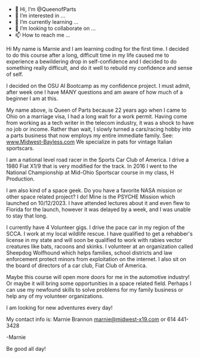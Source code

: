 - 👋 Hi, I’m @QueenofParts
- 👀 I’m interested in ...
- 🌱 I’m currently learning ...
- 💞️ I’m looking to collaborate on ...
- 📫 How to reach me ...

<!---
QueenofParts/QueenofParts is a ✨ special ✨ repository because its `README.md` (this file) appears on your GitHub profile.
You can click the Preview link to take a look at your changes.
--->Hi My name is Marnie and I am learning coding for the first time. I decided to do this course after a long, difficult time in my life caused me to experience a bewildering drop in self-confidence and I decided to do something really difficult, and do it well to rebuild my confidence and sense of self. 
I decided on the OSU AI Bootcamp as my confidence project. I must admit, after week one I have MANY questions and am aware of how much of a beginner I am at this.

My name above, is Queen of Parts because 22 years ago when I came to Ohio on a marriage visa, I had a long wait for a work permit.  Having come from working as a tech writer in the telecom industry, it was a shock to have no job or income.  Rather than wait, I slowly turned a cars/racing hobby into a parts business that now employs my entire immediate family.  See: www.Midwest-Bayless.com  We specialize in pats for vintage Italian sportscars.

I am a national level road racer in the Sports Car Club of America. I drive a 1980 Fiat X1/9 that is very modified for the track.  In 2016 I went to the National Championship at Mid-Ohio Sportscar course in my class, H Production.

I am also kind of a space geek.  Do you have a favorite NASA mission or other space related project?  I do!  Mine is the PSYCHE Mission which launched on 
10/12/2023. I have attended lectures about it and even flew to Florida for the launch, however it was delayed by a week, and I was unable to stay that long. 

I currently have 4 Volunteer gigs.  I drive the pace car in my region of the SCCA. I work at my local wildlife rescue.  I have qualified to get a rehabber's license in my state and will soon be qualified to work with rabies vector creatures like bats, racoons and skinks. I volunteer at an organization called Sheepdog Wolfhound which helps families, school districts and law enforcement protect minors from exploitation on the internet.  I also sit on the board of directors of a car club, Fiat Club of America.

Maybe this course will open more doors for me in the automotive industry! Or maybe it will bring some opportunities in a space related field. Perhaps I can use my newfound skills to solve problems for my family business or help any of my volunteer organizations. 

I am looking for new adventures every day!

My contact info is:
Marnie Brannon
marnie@midwest-x19.com
or
614 441-3428

-Marnie

Be good all day!

